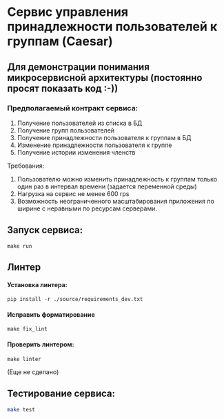# Сервис управления принадлежности пользователей к группам (Caesar)

## Для демонстрации понимания микросервисной архитектуры (постоянно просят показать код :-))

### Предполагаемый контракт сервиса:

1. Получение пользователей из списка в БД
2. Получение групп пользователей
2. Получение принадлежности пользователя к группам в БД
3. Изменение принадлежности пользователя к группе
4. Получение истории изменения членств


Требования:
1. Пользователю можно изменить принадлежность к группам только один раз в интервал времени (задается переменной среды)
2. Нагрузка на сервис не менее 600 rps
3. Возможность неограниченного масштабирования приложения по ширине с неравными по ресурсам серверами. 

## Запуск сервиса:
```shell
make run
```
## Линтер
#### Установка линтера:
```shell
pip install -r ./source/requirements_dev.txt
```
#### Исправить форматирование

```shell
make fix_lint
```

#### Проверить линтером:

```shell
make linter
```


(Еще не сделано)
## Тестирование сервиса:
```sh
make test
```